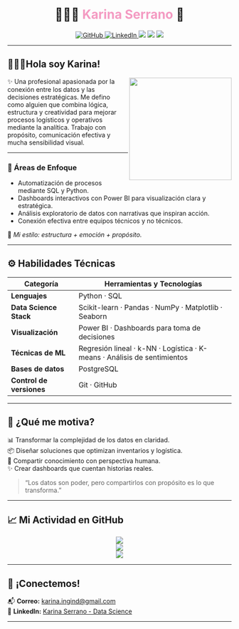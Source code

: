 <!-- 🌸 PORTADA CON ESTILO COQUETO Y PROFESIONAL -->

<h1 align="center">
  👩🏻‍💻 <span style="color:#f49ac2;">Karina Serrano</span> 🌸
</h1>

</p>

<p align="center">
  <a href="https://github.com/KarinaSerrM">
    <img src="https://img.shields.io/github/followers/KarinaSerrM?label=GitHub&style=social" alt="GitHub"/>
  </a>
  <a href="https://www.linkedin.com/in/karina-serrano-data-science">
    <img src="https://img.shields.io/badge/LinkedIn-Karina%20Serrano-0077B5?style=flat-square&logo=linkedin" alt="LinkedIn"/>
  </a>
  <img src="https://img.shields.io/badge/Data%20Science-Con%20propósito%20y%20pasión-f49ac2?style=flat-square" />
  <img src="https://img.shields.io/badge/SQL-Precisión%20y%20Control-00bfff?style=flat-square&logo=sqlite" />
  <img src="https://img.shields.io/badge/Power%20BI-Visualización%20Estratégica-ffbf00?style=flat-square&logo=powerbi" />
</p>


---


<h2> 👩🏻‍💼Hola soy Karina! </h2>
<img align='right' src="https://media.giphy.com/media/ieyl9zmCjO4b4t6qoY/giphy.gif" width="230">


✨  Una profesional apasionada por la conexión entre los datos y las decisiones estratégicas.
Me defino como alguien que combina lógica, estructura y creatividad para mejorar procesos logísticos y operativos mediante la analítica. Trabajo con propósito, comunicación efectiva y mucha sensibilidad visual.

---

### 🎯 Áreas de Enfoque

- Automatización de procesos mediante SQL y Python.
- Dashboards interactivos con Power BI para visualización clara y estratégica.
- Análisis exploratorio de datos con narrativas que inspiran acción.
- Conexión efectiva entre equipos técnicos y no técnicos.

📌 _Mi estilo: estructura + emoción + propósito._

---

## ⚙️ Habilidades Técnicas

| Categoría                 | Herramientas y Tecnologías                                                                 |
|--------------------------|---------------------------------------------------------------------------------------------|
| **Lenguajes**            | Python · SQL                                                                               |
| **Data Science Stack**   | Scikit-learn · Pandas · NumPy · Matplotlib · Seaborn                                      |
| **Visualización**        | Power BI · Dashboards para toma de decisiones                                              |
| **Técnicas de ML**       | Regresión lineal · k-NN · Logística · K-means · Análisis de sentimientos                  |
| **Bases de datos**       | PostgreSQL                                                                                 |
| **Control de versiones** | Git · GitHub                                                                               |

---

## 🌱 ¿Qué me motiva?

📊 Transformar la complejidad de los datos en claridad.  
📦 Diseñar soluciones que optimizan inventarios y logística.  
🤝 Compartir conocimiento con perspectiva humana.  
✨ Crear dashboards que cuentan historias reales.

> “Los datos son poder, pero compartirlos con propósito es lo que transforma.”

---

## 📈 Mi Actividad en GitHub

<p align="center">
  <img src="https://github-readme-stats.vercel.app/api?username=KarinaSerrM&theme=dark&show_icons=true&count_private=true&hide_border=false&title_color=f49ac2&icon_color=00bfff&text_color=ecf0f1&bg_color=2c3e50" />
  <br/>
  <img src="https://github-readme-streak-stats.herokuapp.com/?user=KarinaSerrM&theme=dark&hide_border=false&stroke=f49ac2&background=2c3e50&currstreak_color=00bfff&ring=00bfff&side_main=ecf0f1&side_border=ecf0f1&dates=ecf0f1" />
  <br/>
  <img src="https://github-readme-stats.vercel.app/api/top-langs/?username=KarinaSerrM&theme=dark&layout=compact&title_color=f49ac2&icon_color=00bfff&text_color=ecf0f1&bg_color=2c3e50" />
</p>

---

## 🤝 ¡Conectemos!

📬 **Correo:** karina.ingind@gmail.com  
🔗 **LinkedIn:** [Karina Serrano - Data Science](https://www.linkedin.com/in/karina-serrano-data-science)

---

